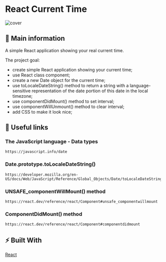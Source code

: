 # React Current Time

![cover](./src/current-time.gif)

## 🦉 Main information

A simple React application showing your real current time.

The project goal:

- create simple React application showing your current time;
- use React class component;
- create a new Date object for the current time;
- use toLocaleDateString() method to return a string with a language-sensitive representation of the date portion of this date in the local timezone;
- use componentDidMount() method to set interval;
- use componentWillUnmount() method to clear interval;
- add CSS to make it look nice;

## 🦊 Useful links

### The JavaScript language - Data types

```
https://javascript.info/date
```

### Date.prototype.toLocaleDateString()

```
https://developer.mozilla.org/en-US/docs/Web/JavaScript/Reference/Global_Objects/Date/toLocaleDateString
```

### UNSAFE_componentWillMount() method

```
https://react.dev/reference/react/Component#unsafe_componentwillmount
```

### ComponentDidMount() method

```
https://react.dev/reference/react/Component#componentdidmount
```

## ⚡ Built With

[React](https://reactjs.org/) 
